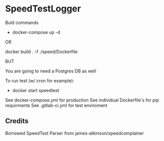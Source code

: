 # SpeedTestLogger
Buld commands
* docker-compose up -d

OR

docker build . -f ./speed/Dockerfile

BUT

You are going to need a Postgres DB as well

To run test (w/ cron for example):

* docker start speedtest

See docker-compose.yml for production
See individual Dockerfile's for pip requirments
See .gitlab-ci.yml for test enviroment

## Credits
Borrowed SpeedTest Parser from james-atkinson/speedcomplainer